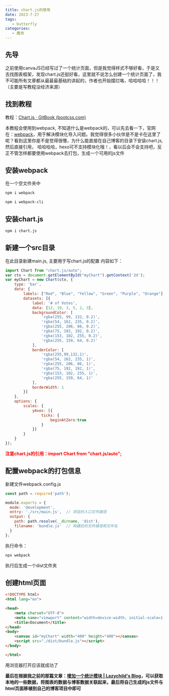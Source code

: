 ```yaml
---
title: chart.js的使用
date: 2023-7-27
tags:
   - butterfly
categories:
   - 魔改
---
```


## 先导

之前使用canvaJS已经写过了一个统计页面，但是我觉得样式不够好看，于是又去找图表框架，发现chart.js还挺好看，这里就不说怎么创建一个统计页面了，我不可能所有文章都从最最最基础的讲起的，作者也开始摆烂咯，哈哈哈哈！！！（主要是写教程没经济来源）

## 找到教程

教程：[Chart.js · GitBook (bootcss.com)](https://chartjs.bootcss.com/docs.html)

本教程会使用到webpack, 不知道什么是webpack的，可以先去看一下，官网在：[webpack](https://webpack.js.org/)，用于解决模块化导入问题。我觉得很多小伙伴是不是卡在这里了呢？看到这里你是不是觉得很懵，为什么能直接在自己博客的目录下安装chart.js, 然后直接引用，
哈哈哈哈，hexo可不支持模块化哦！，看以后会不会支持吧，反正不管怎样都要使用webpack去打包，生成一个可用的js文件

## 安装webpack

在一个空文件夹中

```sh
npm i webpack
```

```sh
npm i webpack-cli
```

## 安装chart.js

```sh
npm i chart.js
```

## 新建一个src目录

在此目录新建main.js, 主要用于写chart.js的配置
内容如下：

```js
import Chart from "chart.js/auto";
var ctx = document.getElementById("myChart").getContext('2d');
var myChart = new Chart(ctx, {
    type: 'bar',
    data: {
        labels: ["Red", "Blue", "Yellow", "Green", "Purple", "Orange"],
        datasets: [{
            label: '# of Votes',
            data: [12, 19, 3, 5, 2, 3],
            backgroundColor: [
                'rgba(255, 99, 132, 0.2)',
                'rgba(54, 162, 235, 0.2)',
                'rgba(255, 206, 86, 0.2)',
                'rgba(75, 192, 192, 0.2)',
                'rgba(153, 102, 255, 0.2)',
                'rgba(255, 159, 64, 0.2)'
            ],
            borderColor: [
                'rgba(255,99,132,1)',
                'rgba(54, 162, 235, 1)',
                'rgba(255, 206, 86, 1)',
                'rgba(75, 192, 192, 1)',
                'rgba(153, 102, 255, 1)',
                'rgba(255, 159, 64, 1)'
            ],
            borderWidth: 1
        }]
    },
    options: {
        scales: {
            yAxes: [{
                ticks: {
                    beginAtZero:true
                }
            }]
        }
    }
});
```
**<font color='red'>注意chart.js的引用：import Chart from "chart.js/auto";</font>**

## 配置webpack的打包信息

新建文件webpack.config.js

```js
const path = require('path');

module.exports = {
  mode: 'development',
  entry: './src/main.js',  // 项目的入口文件路径
  output: {
    path: path.resolve(__dirname, 'dist'),
    filename: 'bundle.js'  // 构建后的文件路径和文件名
  }
};
```
执行命令：

```sh
npx webpack
```

执行后生成一个dist文件夹

## 创建html页面

```html
<!DOCTYPE html>
<html lang="en">

<head>
    <meta charset="UTF-8">
    <meta name="viewport" content="width=device-width, initial-scale=1.0">
    <title>Document</title>
</head>
<body>
    <canvas id="myChart" width="400" height="400"></canvas>
    <script src="./dist/bundle.js"></script>
</body>

</html>
```

用浏览器打开应该就成功了

**最后在根据我之前的那篇文章：[增加一个统计模块 | Lazychild&#39;s Blog](https://www.lazychild.fun/2023/06/22/23/)，可以获取本地的一些数据，将图表的数据与博客数据关联起来，最后将自己生成的js文件与html页面移植到自己的博客项目中即可**

